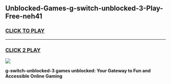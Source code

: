 
## Unblocked-Games-g-switch-unblocked-3-Play-Free-neh41
<h3>
<a href="https://premium76.site?title=g-switch-unblocked-3&ref=19M">CLICK TO PLAY</a></h3>
<hr>

<h3>
<a href="https://premium76.site?title=g-switch-unblocked-3&ref=19M">CLICK 2 PLAY</a>
  
</h3>

<a href="https://premium76.site?title=g-switch-unblocked-3&ref=19M"><img src="https://clearcache.store/games.png"></a>


**g-switch-unblocked-3 games unblocked: Your Gateway to Fun and Accessible Online Gaming**

